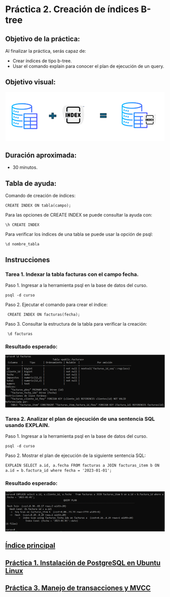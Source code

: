 # Práctica 2. Creación de índices B-tree

## Objetivo de la práctica:

Al finalizar la práctica, serás capaz de:

- Crear índices de tipo b-tree. <br>
- Usar el comando explain para conocer el plan de ejecución de un query.

## Objetivo visual:
 
![diagrama1](../images/lab2/img1.png)

## Duración aproximada:

- 30 minutos.

## Tabla de ayuda:

Comando de creación de índices:

```shell
CREATE INDEX ON tabla(campo);
```

Para las opciones de CREATE INDEX se puede consultar la ayuda con:

```shell
\h CREATE INDEX
```

Para verificar los índices de una tabla se puede usar la opción de psql:

```shell
\d nombre_tabla
```

## Instrucciones 

### Tarea 1. Indexar la tabla facturas con el campo fecha.

Paso 1. Ingresar a la herramienta psql en la base de datos del curso.

```shell
psql -d curso
```

Paso 2. Ejecutar el comando para crear el índice:

```shell
 CREATE INDEX ON facturas(fecha);
```

Paso 3. Consultar la estructura de la tabla para verificar la creación:

```shell
 \d facturas
```

### Resultado esperado:

![imagen resultado](../images/lab2/img2.png)

### Tarea 2. Analizar el plan de ejecución de una sentencia SQL usando EXPLAIN.

Paso 1. Ingresar a la herramienta psql en la base de datos del curso.

```shell
psql -d curso
```

Paso 2. Mostrar el plan de ejecución de la siguiente sentencia SQL:

```shell
EXPLAIN SELECT a.id, a.fecha FROM facturas a JOIN facturas_item b ON a.id = b.factura_id where fecha = '2023-01-01';
```

### Resultado esperado:
![imagen resultado](../images/lab2/img3.png)

## [Índice principal](../README.md)

## [Práctica 1. Instalación de PostgreSQL en Ubuntu Linux](./Capítulo1/README.md)

## [Práctica 3. Manejo de transacciones y MVCC](./Capítulo3/README.md)

